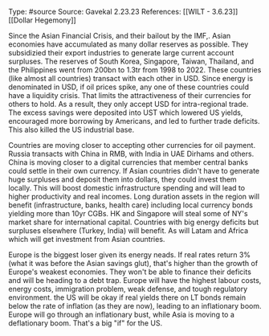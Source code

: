 Type: #source 
Source:  Gavekal 2.23.23
References: [[WILT - 3.6.23]]
[[Dollar Hegemony]]

Since the Asian Financial Crisis, and their bailout by the IMF,. Asian economies have accumulated as many dollar reserves as possible. They subsidizied their export industries to generate large current account surpluses. The reserves of South Korea, Singapore, Taiwan, Thailand, and the Philippines went from 200bn to 1.3tr from 1998 to 2022. These countries (like almost all countries) transact with each other in USD. Since energy is denominated in USD, if oil prices spike, any one of these countries could have a liquidity crisis. That limits the attractiveness of their currencies for others to hold. As a result, they only accept USD for intra-regional trade. The excess savings were deposited into UST which lowered US yields, encouraged more borrowing by Americans, and led to further trade deficits. This also killed the US industrial base. 

Countries are moving closer to accepting other currencies for oil payment. Russia transacts with China in RMB, with India in UAE Dirhams and others. China is moving closer to a digital currencies that member central banks could settle in their own currency. If Asian countries didn't have to generate huge surpluses and deposit them into dollars, they could invest them locally. This will boost domestic infrastructure spending and will lead to higher productivity and real incomes. Long duration assets in the region will benefit (infrastructure, banks, health care) including local currency bonds yielding more than 10yr CGBs. HK and Singapore will steal some of NY's market share for international capital. Countries with big energy deficits but surpluses elsewhere (Turkey, India) will benefit. As will Latam and Africa which will get investment from Asian countries.

Europe is the biggest loser given its energy neads. If real rates return 3% (what it was before the Asian savings glut), that's higher than the growth of Europe's  weakest economies. They won't be able to finance their deficits and will be heading to a debt trap. Europe will have the highest labour costs, energy costs, immigration problem, weak defense, and tough regulatory environment. the US will be okay if real yields there on LT bonds remain below the rate of inflation (as they are now), leading to an inflationary boom. Europe will go through an inflationary bust, while Asia is moving to a deflationary boom. That's a big "if" for the US.